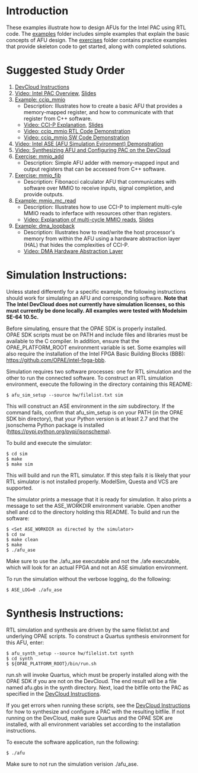 # Introduction

These examples illustrate how to design AFUs for the Intel PAC using RTL code. The [examples](examples/) folder includes simple examples that explain the basic concepts of AFU design. The [exercises](exercises/) folder contains practice examples that provide skeleton code to get started, along with completed solutions.


# Suggested Study Order

1. [DevCloud Instructions](https://github.com/ARC-Lab-UF/intel-training-modules#devcloud-instructions)
1. [Video: Intel PAC Overview](https://youtu.be/HatHuLtZ5-0), [Slides](../intel_pac_overview.pptx)   
1. [Example: ccip_mmio](examples/ccip_mmio)
    - Description: Illustrates how to create a basic AFU that provides a memory-mapped register, and how to communicate with that register from C++ software.
    - [Video: CCI-P Explanation](https://www.youtube.com/watch?v=e03xuTsQ4fQ), [Slides](examples/ccip_mmio/intel_pac_rtl_ccip.pptx)
    - [Video: ccip_mmio RTL Code Demonstration](https://www.youtube.com/watch?v=3WXo1qzYTvs)
    - [Video: ccip_mmio SW Code Demonstration](https://www.youtube.com/watch?v=Qed4ooAeepw)
1. [Video: Intel ASE (AFU Simulation Evironment) Demonstration](https://youtu.be/HI2gSz_MXjc)
1. [Video: Synthesizing AFU and Configuring PAC on the DevCloud](https://youtu.be/QPjkVo3gSb0)
1. [Exercise: mmio_add](exercises/mmio_add)    
    - Description: Simple AFU adder with memory-mapped input and output registers that can be accessed from C++ software.
1. [Exercise: mmio_fib](exercises/mmio_fib)
    - Description: Fibonacci calculator AFU that communicates with software over MMIO to receive inputs, signal completion, and provide outputs.    
1. [Example: mmio_mc_read](examples/mmio_mc_read)
    - Description: Illustrates how to use CCI-P to implement multi-cyle MMIO reads to inferface with resources other than registers.
    - [Video: Explanation of multi-cycle MMIO reads](https://youtu.be/Xj1Clq4ac8E), [Slides](examples/mmio_mc_read/mmio_mc_read.pptx)
1. [Example: dma_loopback](examples/dma_loopback)
    - Description: Illustrates how to read/write the host processor's memory from within the AFU using a hardware abstraction layer (HAL) that hides the complexities of CCI-P.
    - [Video: DMA Hardware Abstraction Layer](https://youtu.be/q94xiWhug6c)
    
# Simulation Instructions:

  Unless stated differently for a specific example, the following instructions should 
  work for simulating an AFU and corresponding software. **Note that The Intel DevCloud does not currently
  have simulation licenses, so this must currently be done locally. All examples
  were tested with Modelsim SE-64 10.5c.**

  Before simulating, ensure that the OPAE SDK is properly installed.  
  OPAE SDK scripts must be on PATH and include files and libraries must be available
  to the C compiler.  In addition, ensure that the OPAE_PLATFORM_ROOT
  environment variable is set. Some examples will also require the installation
  of the Intel FPGA Basic Building Blocks (BBB): https://github.com/OPAE/intel-fpga-bbb. 

  Simulation requires two software processes: one for RTL simulation and
  the other to run the connected software.  To construct an RTL simulation
  environment, execute the following in the directory containing this
  README:

    $ afu_sim_setup --source hw/filelist.txt sim

  This will construct an ASE environment in the *sim* subdirectory.  If
  the command fails, confirm that afu_sim_setup is on your PATH (in the
  OPAE SDK bin directory), that your Python version is at least 2.7 and
  that the jsonschema Python package is installed
  (https://pypi.python.org/pypi/jsonschema).

  To build and execute the simulator:

    $ cd sim
    $ make
    $ make sim

  This will build and run the RTL simulator.  If this step fails it is
  likely that your RTL simulator is not installed properly.  ModelSim,
  Questa and VCS are supported.

  The simulator prints a message that it is ready for simulation.  It also
  prints a message to set the ASE_WORKDIR environment variable.  Open
  another shell and cd to the directory holding this README.  To build and
  run the software:

    $ <Set ASE_WORKDIR as directed by the simulator>
    $ cd sw
    $ make clean
    $ make
    $ ./afu_ase

  Make sure to use the ./afu_ase executable and not the ./afe executable, 
  which will look for an actual FPGA and not an ASE simulation environment.
  
  To run the simulation without the verbose logging, do the following:
  
    $ ASE_LOG=0 ./afu_ase
  

# Synthesis Instructions:

  RTL simulation and synthesis are driven by the same filelist.txt and
  underlying OPAE scripts.  To construct a Quartus synthesis environment
  for this AFU, enter:

    $ afu_synth_setup --source hw/filelist.txt synth
    $ cd synth
    $ ${OPAE_PLATFORM_ROOT}/bin/run.sh

  run.sh will invoke Quartus, which must be properly installed along with the OPAE SDK if you are not on the DevCloud.  The end
  result will be a file named afu.gbs in the synth directory. Next, load the bitfile onto the PAC as 
  specified in the [DevCloud Instructions](https://github.com/ARC-Lab-UF/intel-training-modules#devcloud-instructions).
  
  If you get errors when running these scripts, see the [DevCloud Instructions](https://github.com/ARC-Lab-UF/intel-training-modules#devcloud-instructions) for how to synthesize and configure a PAC with the resulting bitfile. If not running on the
  DevCloud, make sure Quartus and the OPAE SDK are installed, with all environment variables set according to the installation
  instructions.
 
  To execute the software application, run the following:
  
    $ ./afu
  
  Make sure to not run the simulation verision ./afu_ase.

